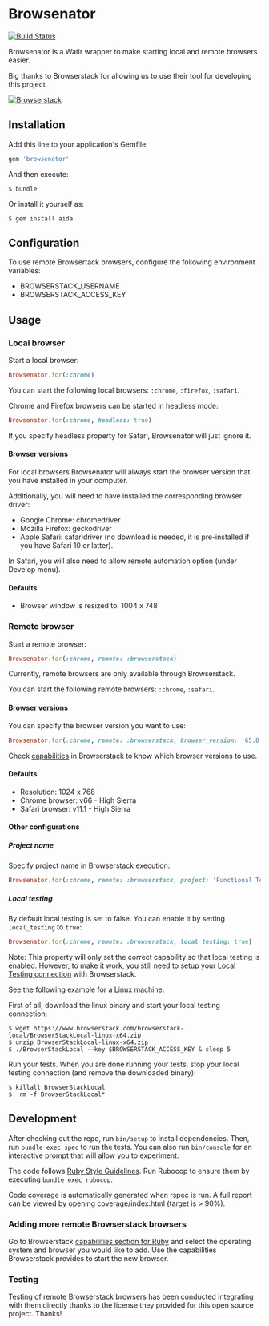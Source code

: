 # Browsenator
[![Build Status](https://travis-ci.org/aidamanna/browsenator.svg?branch=master)](https://travis-ci.org/aidamanna/browsenator)

Browsenator is a Watir wrapper to make starting local and remote browsers easier.

Big thanks to Browserstack for allowing us to use their tool for developing this project.

[![Browserstack](https://user-images.githubusercontent.com/9199692/40190142-59ef2694-59fe-11e8-87fa-77aaec1e2575.png)](https://www.browserstack.com)

## Installation

Add this line to your application's Gemfile:

```ruby
gem 'browsenator'
```

And then execute:

    $ bundle

Or install it yourself as:

    $ gem install aida

## Configuration

To use remote Browsertack browsers, configure the following environment variables:

- BROWSERSTACK_USERNAME
- BROWSERSTACK_ACCESS_KEY

## Usage

### Local browser

Start a local browser:

```ruby
Browsenator.for(:chrome)
```

You can start the following local browsers: `:chrome`, `:firefox`, `:safari`.

Chrome and Firefox browsers can be started in headless mode:

```ruby
Browsenator.for(:chrome, headless: true)
```

If you specify headless property for Safari, Browsenator will just ignore it.

#### Browser versions
For local browsers Browsenator will always start the browser version that you have installed in your computer.

Additionally, you will need to have installed the corresponding browser driver:

- Google Chrome: chromedriver
- Mozilla Firefox: geckodriver
- Apple Safari: safaridriver (no download is needed, it is pre-installed if you have Safari 10 or latter).

In Safari, you will also need to allow remote automation option (under Develop menu). 

#### Defaults

- Browser window is resized to: 1004 x 748

### Remote browser

Start a remote browser:

```ruby
Browsenator.for(:chrome, remote: :browserstack)
```

Currently, remote browsers are only available through Browserstack.

You can start the following remote browsers: `:chrome`, `:safari`.

#### Browser versions

You can specify the browser version you want to use:

```ruby
Browsenator.for(:chrome, remote: :browserstack, browser_version: '65.0')
```

Check [capabilities](https://www.browserstack.com/automate/capabilities) in Browserstack to know which browser versions to use.

#### Defaults

- Resolution: 1024 x 768
- Chrome browser: v66 - High Sierra
- Safari browser: v11.1 - High Sierra

#### Other configurations

##### Project name

Specify project name in Browserstack execution:

```ruby
Browsenator.for(:chrome, remote: :browserstack, project: 'Functional Test')
```

##### Local testing

By default local testing is set to false. You can enable it by setting `local_testing` to `true`:

```ruby
Browsenator.for(:chrome, remote: :browserstack, local_testing: true)
```

Note: This property will only set the correct capability so that local testing is enabled. However, to make it work, you still need to setup your [Local Testing connection](https://www.browserstack.com/local-testing) with Browserstack.

See the following example for a Linux machine.

First of all, download the linux binary and start your local testing connection:

    $ wget https://www.browserstack.com/browserstack-local/BrowserStackLocal-linux-x64.zip
    $ unzip BrowserStackLocal-linux-x64.zip
    $ ./BrowserStackLocal --key $BROWSERSTACK_ACCESS_KEY & sleep 5

Run your tests. When you are done running your tests, stop your local testing connection (and remove the downloaded binary):

    $ killall BrowserStackLocal
    $  rm -f BrowserStackLocal*

## Development

After checking out the repo, run `bin/setup` to install dependencies. Then, run `bundle exec spec` to run the tests. You can also run `bin/console` for an interactive prompt that will allow you to experiment.

The code follows [Ruby Style Guidelines](https://github.com/bbatsov/ruby-style-guide). Run Rubocop to ensure them by executing `bundle exec rubocop`.

Code coverage is automatically generated when rspec is run. A full report can be viewed by opening coverage/index.html (target is > 90%).

### Adding more remote Browserstack browsers

Go to Browserstack [capabilities section for Ruby](https://www.browserstack.com/automate/ruby#configure-capabilities) and select the operating system and browser you would like to add.
Use the capabilities Browserstack provides to start the new browser.

### Testing

Testing of remote Browserstack browsers has been conducted integrating with them directly thanks to the license they provided for this open source project. Thanks!

